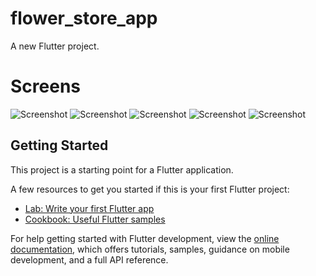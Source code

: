 # flower_store_app

A new Flutter project.

# Screens

![Screenshot](screen1.png)
![Screenshot](screen2.png)
![Screenshot](screen3.png)
![Screenshot](screen4.png)
![Screenshot](screen5.png)
## Getting Started

This project is a starting point for a Flutter application.

A few resources to get you started if this is your first Flutter project:

- [Lab: Write your first Flutter app](https://docs.flutter.dev/get-started/codelab)
- [Cookbook: Useful Flutter samples](https://docs.flutter.dev/cookbook)

For help getting started with Flutter development, view the
[online documentation](https://docs.flutter.dev/), which offers tutorials,
samples, guidance on mobile development, and a full API reference.
